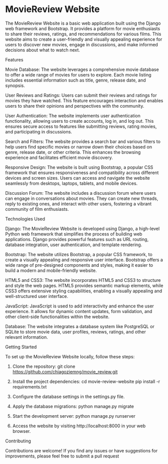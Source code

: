 <h1>MovieReview Website</h1>

The MovieReview Website is a basic web application built using the Django web framework and Bootstrap. It provides a platform for movie enthusiasts to share their reviews, ratings, and recommendations for various films. This website aims to create a user-friendly and visually appealing experience for users to discover new movies, engage in discussions, and make informed decisions about what to watch next.

Features

Movie Database: The website leverages a comprehensive movie database to offer a wide range of movies for users to explore. Each movie listing includes essential information such as title, genre, release date, and synopsis.

User Reviews and Ratings: Users can submit their reviews and ratings for movies they have watched. This feature encourages interaction and enables users to share their opinions and perspectives with the community.

User Authentication: The website implements user authentication functionality, allowing users to create accounts, log in, and log out. This ensures secure access to features like submitting reviews, rating movies, and participating in discussions.

Search and Filters: The website provides a search bar and various filters to help users find specific movies or narrow down their choices based on genre, release date, or other criteria. This enhances the browsing experience and facilitates efficient movie discovery.

Responsive Design: The website is built using Bootstrap, a popular CSS framework that ensures responsiveness and compatibility across different devices and screen sizes. Users can access and navigate the website seamlessly from desktops, laptops, tablets, and mobile devices.

Discussion Forum: The website includes a discussion forum where users can engage in conversations about movies. They can create new threads, reply to existing ones, and interact with other users, fostering a vibrant community of film enthusiasts.

Technologies Used

Django: The MovieReview Website is developed using Django, a high-level Python web framework that simplifies the process of building web applications. Django provides powerful features such as URL routing, database integration, user authentication, and template rendering.

Bootstrap: The website utilizes Bootstrap, a popular CSS framework, to create a visually appealing and responsive user interface. Bootstrap offers a wide range of pre-designed components and styles, making it easier to build a modern and mobile-friendly website.

HTML5 and CSS3: The website incorporates HTML5 and CSS3 to structure and style the web pages. HTML5 provides semantic markup elements, while CSS3 offers extensive styling capabilities, enabling a visually appealing and well-structured user interface.

JavaScript: JavaScript is used to add interactivity and enhance the user experience. It allows for dynamic content updates, form validation, and other client-side functionalities within the website.

Database: The website integrates a database system like PostgreSQL or SQLite to store movie data, user profiles, reviews, ratings, and other relevant information.

Getting Started

To set up the MovieReview Website locally, follow these steps:
1. Clone the repository:
    git clone https://github.com/chiagoziemng/movie_review.git

2. Install the project dependencies:
cd movie-review-website
    pip install -r requirements.txt

3. Configure the database settings in the settings.py file.

4. Apply the database migrations:
    python manage.py migrate

5. Start the development server:
    python manage.py runserver

6. Access the website by visiting http://localhost:8000 in your web browser.

Contributing

Contributions are welcome! If you find any issues or have suggestions for improvements, please feel free to submit a pull request


